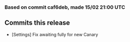 ### Based on commit caf6deb, made 15/02 21:00 UTC
## Commits this release
  - [Settings] Fix awaiting fully for new Canary